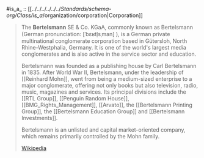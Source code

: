 

#is_a_ :: [[../../../../../../_Standards/schema-org/Class/is_a_/organization/corporation|Corporation]] 


> The **Bertelsmann** SE & Co. KGaA, commonly known as Bertelsmann 
> (German pronunciation: [ˈbɛʁtl̩sˌman] ), is a German private multinational conglomerate corporation 
> based in Gütersloh, North Rhine-Westphalia, Germany. 
> It is one of the world's largest media conglomerates 
> and is also active in the service sector and education.
>
> Bertelsmann was founded as a publishing house by Carl Bertelsmann in 1835. 
> After World War II, Bertelsmann, under the leadership of [[Reinhard Mohn]], 
> went from being a medium-sized enterprise to a major conglomerate, 
> offering not only books but also television, radio, music, magazines and services. 
> Its principal divisions include the [[RTL Group]], [[Penguin Random House]], [[BMG_Rights_Management]], [[Arvato]], 
> the [[Bertelsmann Printing Group]], the [[Bertelsmann Education Group]] and [[Bertelsmann Investments]].
>
> Bertelsmann is an unlisted and capital market-oriented company, 
> which remains primarily controlled by the Mohn family.
>
> [Wikipedia](https://en.wikipedia.org/wiki/Bertelsmann)



